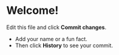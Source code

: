 # Welcome!

Edit this file and click **Commit changes**.
- Add your name or a fun fact.
- Then click **History** to see your commit.

